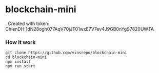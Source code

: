 # blockchain-mini
. Created with token: ChienDH:1dN28ogh077AqV70jJT01wxE7V7ev4J9GB0nYgS7820UWTA

### How it work
```
git clone https://github.com/vinsrepo/blockchain-mini
cd blockchain-mini
npm install
npm run start 
```